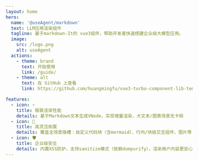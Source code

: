 ```yaml
---
layout: home
hero:
  name: '@useAgent/markdown'
  text: LLM应用渲染组件
  tagline: 基于markdown-It的 vue3组件，帮助开发者快速搭建企业级大模型应用。
  image:
    src: /logo.png
    alt: useAgent
  actions:
    - theme: brand
      text: 开始使用
      link: /guide/
    - theme: alt
      text: 在 GitHub 上查看
      link: https://github.com/huangmingfu/vue3-turbo-component-lib-template

features:
  - icon: ⚡️
    title: 极致渲染性能
    details: 基于Markdown文本生成VNode，实现增量渲染，大文本/图表场景无卡顿
  - icon: 🔧
    title: 高灵活拓展
    details: 覆盖全场景插槽：自定义代码块（含mermaid）、行内/块级交互组件、图片等
  - icon: 🛡️
    title: 企业级安全
    details: 内置XSS防护，支持sanitize模式（依赖dompurify），渲染用户内容更安心
---
```

